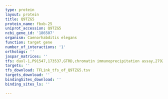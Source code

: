 ```yaml
---
type: protein
layout: protein
title: Q9TZG5
protein_name: fbxb-25
uniprot_accession: Q9TZG5
ncbi_gene_id: '186507'
organism: Caenorhabditis elegans
function: target gene
number_of_interactions: '1'
orthologs: ''
jaspar_matrices: ''
tfs: duxl-1,P91547,173537,GTRD,chromatin immunoprecipitation assay,27924024%5Buid%5D,No
targets: ''
tfs_download: TFLink_tfs_of_Q9TZG5.tsv
targets_download: ''
bindingSites_download: ''
binding_sites_ls: ''

---
```

